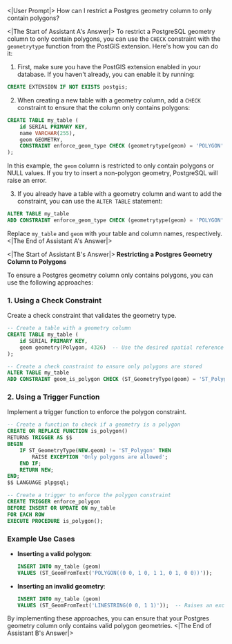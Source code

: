 <|User Prompt|>
How can I restrict a Postgres geometry column to only contain polygons?

<|The Start of Assistant A's Answer|>
To restrict a PostgreSQL geometry column to only contain polygons, you can use the `CHECK` constraint with the `geometrytype` function from the PostGIS extension. Here's how you can do it:

1. First, make sure you have the PostGIS extension enabled in your database. If you haven't already, you can enable it by running:

```sql
CREATE EXTENSION IF NOT EXISTS postgis;
```

2. When creating a new table with a geometry column, add a `CHECK` constraint to ensure that the column only contains polygons:

```sql
CREATE TABLE my_table (
    id SERIAL PRIMARY KEY,
    name VARCHAR(255),
    geom GEOMETRY,
    CONSTRAINT enforce_geom_type CHECK (geometrytype(geom) = 'POLYGON' OR geom IS NULL)
);
```

In this example, the `geom` column is restricted to only contain polygons or NULL values. If you try to insert a non-polygon geometry, PostgreSQL will raise an error.

3. If you already have a table with a geometry column and want to add the constraint, you can use the `ALTER TABLE` statement:

```sql
ALTER TABLE my_table
ADD CONSTRAINT enforce_geom_type CHECK (geometrytype(geom) = 'POLYGON' OR geom IS NULL);
```

Replace `my_table` and `geom` with your table and column names, respectively.
<|The End of Assistant A's Answer|>

<|The Start of Assistant B's Answer|>
**Restricting a Postgres Geometry Column to Polygons**

To ensure a Postgres geometry column only contains polygons, you can use the following approaches:

### 1. **Using a Check Constraint**

Create a check constraint that validates the geometry type.

```sql
-- Create a table with a geometry column
CREATE TABLE my_table (
    id SERIAL PRIMARY KEY,
    geom geometry(Polygon, 4326)  -- Use the desired spatial reference system
);

-- Create a check constraint to ensure only polygons are stored
ALTER TABLE my_table
ADD CONSTRAINT geom_is_polygon CHECK (ST_GeometryType(geom) = 'ST_Polygon');
```

### 2. **Using a Trigger Function**

Implement a trigger function to enforce the polygon constraint.

```sql
-- Create a function to check if a geometry is a polygon
CREATE OR REPLACE FUNCTION is_polygon()
RETURNS TRIGGER AS $$
BEGIN
    IF ST_GeometryType(NEW.geom) != 'ST_Polygon' THEN
        RAISE EXCEPTION 'Only polygons are allowed';
    END IF;
    RETURN NEW;
END;
$$ LANGUAGE plpgsql;

-- Create a trigger to enforce the polygon constraint
CREATE TRIGGER enforce_polygon
BEFORE INSERT OR UPDATE ON my_table
FOR EACH ROW
EXECUTE PROCEDURE is_polygon();
```

### Example Use Cases

- **Inserting a valid polygon**:

  ```sql
  INSERT INTO my_table (geom)
  VALUES (ST_GeomFromText('POLYGON((0 0, 1 0, 1 1, 0 1, 0 0))'));
  ```

- **Inserting an invalid geometry**:

  ```sql
  INSERT INTO my_table (geom)
  VALUES (ST_GeomFromText('LINESTRING(0 0, 1 1)'));  -- Raises an exception
  ```

By implementing these approaches, you can ensure that your Postgres geometry column only contains valid polygon geometries.
<|The End of Assistant B's Answer|>